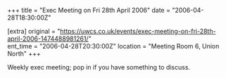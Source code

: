 +++
title = "Exec Meeting on Fri 28th April 2006"
date = "2006-04-28T18:30:00Z"

[extra]
original = "https://uwcs.co.uk/events/exec-meeting-on-fri-28th-april-2006-1474488981261/"    
ent_time = "2006-04-28T20:30:00Z"
location = "Meeting Room 6, Union North"
+++

Weekly exec meeting; pop in if you have something to discuss.

